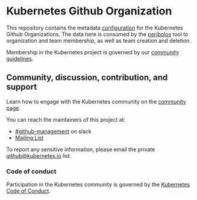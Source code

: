 # Kubernetes Github Organization

This repository contains the metadata [configuration](/config) for the Kubernetes Github
Organizations. The data here is consumed by the
[peribolos](https://git.k8s.io/test-infra/prow/cmd/peribolos)
tool to organization and team membership, as well as team creation and deletion.

Membership in the Kubernetes project is governed by our
[community guidelines](https://git.k8s.io/community/community-membership.md).

## Community, discussion, contribution, and support

Learn how to engage with the Kubernetes community on the
[community page](http://kubernetes.io/community/).

You can reach the maintainers of this project at:

- [#github-management](https://kubernetes.slack.com/messages/github-management) on slack
- [Mailing List](https://groups.google.com/forum/#!forum/kubernetes-sig-contribex)

To report any sensitive information, please email the private github@kubernetes.io list.

### Code of conduct

Participation in the Kubernetes community is governed by the
[Kubernetes Code of Conduct](code-of-conduct.md).
